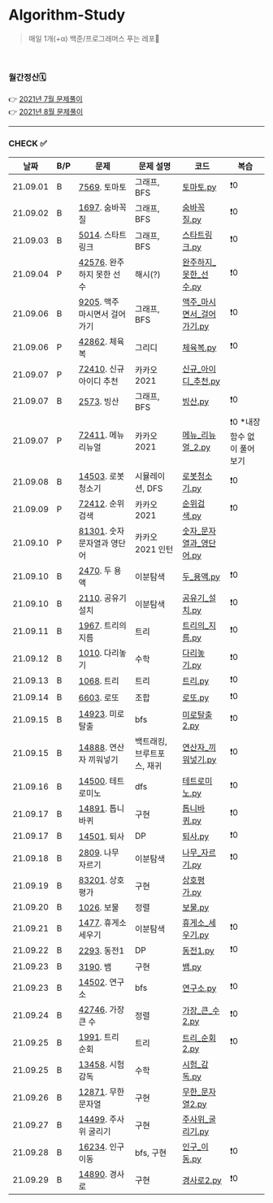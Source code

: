 # Algorithm-Study

> 매일 1개(+α) 백준/프로그래머스 푸는 레포🐢   

<br>

### 월간정산🗓
👉 [2021년 7월 문제풀이](monthly/202107.md)     
👉 [2021년 8월 문제풀이](monthly/202108.md)


----
### CHECK ✅
|날짜|B/P|문제|문제 설명|코드|복습|
|---|---|---|---|---|---|
|21.09.01|B|[7569](https://www.acmicpc.net/problem/7569). 토마토|그래프, BFS|[토마토.py](202109/B-7569/토마토.py)|❗️0|
|21.09.02|B|[1697](https://www.acmicpc.net/problem/1697). 숨바꼭질|그래프, BFS|[숨바꼭질.py](202109/B-1697/숨바꼭질.py)|❗️0|
|21.09.03|B|[5014](https://www.acmicpc.net/problem/5014). 스타트링크|그래프, BFS|[스타트링크.py](202109/B-5014/스타트링크.py)|❗️0|
|21.09.04|P|[42576](https://programmers.co.kr/learn/courses/30/lessons/42576). 완주하지 못한 선수|해시(?)|[완주하지_못한_선수.py](202109/P-42576/완주하지_못한_선수.py)|❗️0|
|21.09.06|B|[9205](https://www.acmicpc.net/problem/9205). 맥주 마시면서 걸어가기|그래프, BFS|[맥주_마시면서_걸어가기.py](202109/B-9205/맥주_마시면서_걸어가기.py)|❗️0|
|21.09.06|P|[42862](https://programmers.co.kr/learn/courses/30/lessons/42862). 체육복|그리디|[체육복.py](202109/P-42862/체육복.py)|❗️0|
|21.09.07|P|[72410](https://programmers.co.kr/learn/courses/30/lessons/72410). 신규 아이디 추천|카카오 2021|[신규_아이디_추천.py](202109/P-72410/신규_아이디_추천.py)|
|21.09.07|B|[2573](https://www.acmicpc.net/problem/2573). 빙산|그래프, BFS|[빙산.py](202109/B-2573/빙산.py)|❗️0|
|21.09.07|P|[72411](https://programmers.co.kr/learn/courses/30/lessons/72411). 메뉴 리뉴얼|카카오 2021|[메뉴_리뉴얼_2.py](202109/P-72411/메뉴_리뉴얼_2.py)|❗️0 *내장함수 없이 풀어보기|
|21.09.08|B|[14503](https://www.acmicpc.net/problem/14503). 로봇청소기|시뮬레이션, DFS|[로봇청소기.py](202109/B-14503/로봇청소기.py)|❗️0|
|21.09.09|P|[72412](https://programmers.co.kr/learn/courses/30/lessons/72412). 순위검색|카카오 2021|[순위검색.py](202109/P-72412/순위검색.py)|❗️0|
|21.09.10|P|[81301](https://programmers.co.kr/learn/courses/30/lessons/81301). 숫자 문자열과 영단어|카카오 2021 인턴|[숫자_문자열과_영단어.py](202109/P-81301/숫자_문자열과_영단어.py)|
|21.09.10|B|[2470](https://www.acmicpc.net/problem/2470). 두 용액|이분탐색|[두_용액.py](202109/B-2470/두_용액.py)|❗️0|
|21.09.10|B|[2110](https://www.acmicpc.net/problem/2110). 공유기 설치|이분탐색|[공유기_설치.py](202109/B-2110/공유기_설치.py)|❗️0|
|21.09.11|B|[1967](https://www.acmicpc.net/problem/1967). 트리의 지름|트리|[트리의_지름.py](202109/B-1967/트리의_지름.py)|❗️0|
|21.09.12|B|[1010](https://www.acmicpc.net/problem/1010). 다리놓기|수학|[다리놓기.py](202109/B-1010/다리놓기.py)|❗️0|
|21.09.13|B|[1068](https://www.acmicpc.net/problem/1068). 트리|트리|[트리.py](202109/B-1068/트리.py)|❗️0|
|21.09.14|B|[6603](https://www.acmicpc.net/problem/6603). 로또|조합|[로또.py](202109/B-6603/로또.py)|❗️0|
|21.09.15|B|[14923](https://www.acmicpc.net/problem/14923). 미로탈출|bfs|[미로탈출2.py](202109/B-14923/미로탈출2.py)|❗️0|
|21.09.15|B|[14888](https://www.acmicpc.net/problem/14888). 연산자 끼워넣기|백트래킹, 브루트포스, 재귀|[연산자_끼워넣기.py](202109/B-14888/연산자_끼워넣기.py)|❗️0|
|21.09.16|B|[14500](https://www.acmicpc.net/problem/14500). 테트로미노|dfs|[테트로미노.py](202109/B-14500/테트로미노.py)|❗️0|
|21.09.17|B|[14891](https://www.acmicpc.net/problem/14891). 톱니바퀴|구현|[톱니바퀴.py](202109/B-14891/톱니바퀴.py)|❗️0|
|21.09.17|B|[14501](https://www.acmicpc.net/problem/14501). 퇴사|DP|[퇴사.py](202109/B-14501/퇴사.py)|❗️0|
|21.09.18|B|[2809](https://www.acmicpc.net/problem/2809). 나무 자르기|이분탐색|[나무_자르기.py](202109/B-2805/나무_자르기.py)|❗️0|
|21.09.19|B|[83201](https://www.acmicpc.net/problem/83201). 상호평가|구현|[상호평가.py](202109/P-83201/상호평가.py)|
|21.09.20|B|[1026](https://www.acmicpc.net/problem/1026). 보물|정렬|[보물.py](202109/B-1026/보물.py)|
|21.09.21|B|[1477](https://www.acmicpc.net/problem/1477). 휴게소 세우기|이분탐색|[휴게소_세우기.py](202109/B-1477/휴게소_세우기.py)|❗️0|
|21.09.22|B|[2293](https://www.acmicpc.net/problem/2293). 동전1|DP|[동전1.py](202109/B-2293/동전1.py)|❗️0|
|21.09.23|B|[3190](https://www.acmicpc.net/problem/3190). 뱀|구현|[뱀.py](202109/B-3190/뱀.py)|
|21.09.23|B|[14502](https://www.acmicpc.net/problem/14502). 연구소|bfs|[연구소.py](202109/B-14502/연구소.py)|❗️0|
|21.09.24|B|[42746](https://programmers.co.kr/learn/courses/30/lessons/42746). 가장 큰 수|정렬|[가장_큰_수2.py](202109/P-42746/가장_큰_수2.py)|❗️0|
|21.09.25|B|[1991](https://www.acmicpc.net/problem/1991). 트리 순회|트리|[트리_순회2.py](202109/B-1991/트리_순회2.py)|❗️0|
|21.09.25|B|[13458](https://www.acmicpc.net/problem/13456). 시험 감독|수학|[시험_감독.py](202109/B-13458/시험_감독.py)|
|21.09.26|B|[12871](https://www.acmicpc.net/problem/12871). 무한 문자열|구현|[무한_문자열2.py](202109/B-12871/무한_문자열2.py)|
|21.09.27|B|[14499](https://www.acmicpc.net/problem/14499). 주사위 굴리기|구현|[주사위_굴리기.py](202109/B-14499/주사위_굴리기.py)|
|21.09.28|B|[16234](https://www.acmicpc.net/problem/16234). 인구 이동|bfs, 구현|[인구_이동.py](202109/B-16234/인구_이동.py)|❗️0|
|21.09.29|B|[14890](https://www.acmicpc.net/problem/14890). 경사로|구현|[경사로2.py](202109/B-14890/경사로2.py)|❗️0|